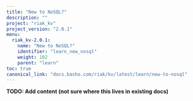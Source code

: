 ```yaml
---
title: "New to NoSQL?"
description: ""
project: "riak_kv"
project_version: "2.0.1"
menu:
  riak_kv-2.0.1:
    name: "New to NoSQL?"
    identifier: "learn_new_nosql"
    weight: 102
    parent: "learn"
toc: true
canonical_link: "docs.basho.com/riak/kv/latest/learn/new-to-nosql"
---
```


**TODO: Add content (not sure where this lives in existing docs)**
